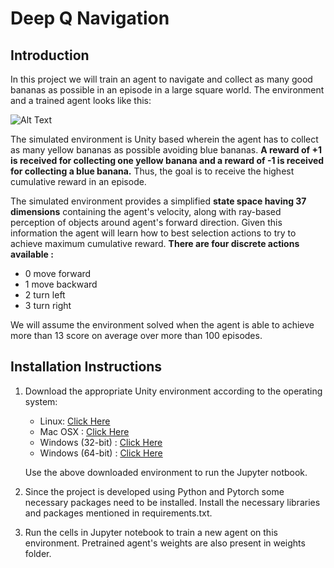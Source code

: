 # Deep Q Navigation

## Introduction

In this project we will train an agent to navigate and collect as many good bananas as possible in an episode in a large square world.
The environment and a trained agent looks like this:

![Alt Text](https://user-images.githubusercontent.com/10624937/42135619-d90f2f28-7d12-11e8-8823-82b970a54d7e.gif)


The simulated environment is Unity based wherein the agent has to collect as many yellow bananas as possible avoiding blue bananas.
**A reward of +1 is received for collecting one yellow banana and a reward of -1 is received for collecting a blue banana.** Thus, the goal is to receive the highest cumulative reward in an episode.

The simulated environment provides a simplified **state space having 37 dimensions** containing the agent's velocity, along with ray-based perception of objects around agent's forward direction. Given this information the agent will learn how to best selection actions to try to achieve maximum cumulative reward. **There are four discrete actions available :**
  - 0 move forward
  - 1 move backward
  - 2 turn left
  - 3 turn right

We will assume the environment solved when the agent is able to achieve more than 13 score on average over more than 100 episodes.

## Installation Instructions

1. Download the appropriate Unity environment according to the operating system:
    - Linux: [Click Here](https://s3-us-west-1.amazonaws.com/udacity-drlnd/P1/Banana/Banana_Linux.zip)
    - Mac OSX : [Click Here](https://s3-us-west-1.amazonaws.com/udacity-drlnd/P1/Banana/Banana.app.zip)
    - Windows (32-bit) : [Click Here](https://s3-us-west-1.amazonaws.com/udacity-drlnd/P1/Banana/Banana_Windows_x86.zip)
    - Windows (64-bit) : [Click Here](https://s3-us-west-1.amazonaws.com/udacity-drlnd/P1/Banana/Banana_Windows_x86_64.zip)
    
    Use the above downloaded environment to run the Jupyter notbook.

2. Since the project is developed using Python and Pytorch some necessary packages need to be installed. Install the necessary libraries and packages mentioned in requirements.txt.

3. Run the cells in Jupyter notebook to train a new agent on this environment. Pretrained agent's weights are also present in weights folder.
